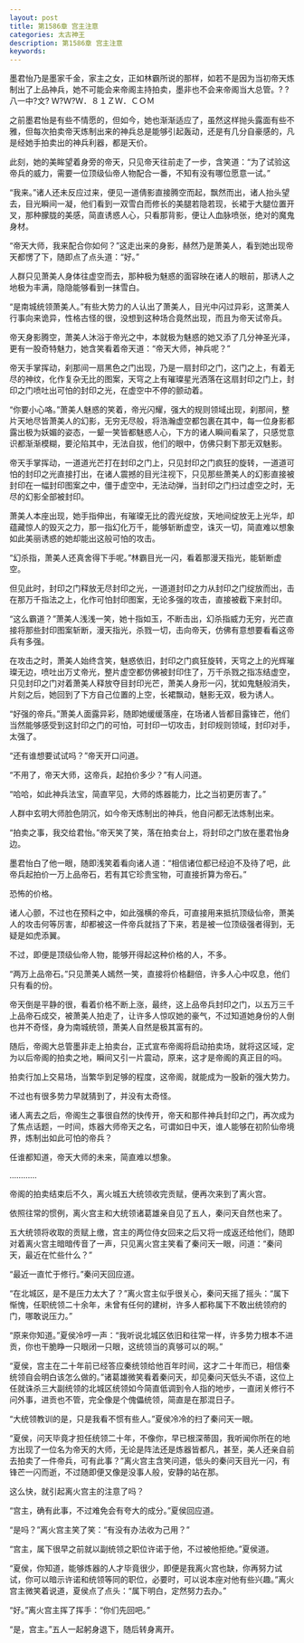 ```yaml
---
layout: post
title: 第1586章 宫主注意
categories: 太古神王
description: 第1586章 宫主注意
keywords:
---
```


墨君怡乃是墨家千金，家主之女，正如林霸所说的那样，如若不是因为当初帝天炼制出了上品神兵，她不可能会来帝阁主持拍卖，墨非也不会来帝阁当大总管。? ? 八一中?文? Ｗ?Ｗ?Ｗ．８１ＺＷ．ＣＯＭ

之前墨君怡是有些不情愿的，但如今，她也渐渐适应了，虽然这样抛头露面有些不雅，但每次拍卖帝天炼制出来的神兵总是能够引起轰动，还是有几分自豪感的，凡是经她手拍卖出的神兵利器，都是天价。

此刻，她的美眸望着身旁的帝天，只见帝天往前走了一步，含笑道：“为了试验这帝兵的威力，需要一位顶级仙帝人物配合一番，不知有没有哪位愿意一试。”

“我来。”诸人还未反应过来，便见一道倩影直接腾空而起，飘然而出，诸人抬头望去，目光瞬间一凝，他们看到一双雪白而修长的美腿若隐若现，长裙于大腿位置开叉，那种朦胧的美感，简直诱惑人心，只看那背影，便让人血脉喷张，绝对的魔鬼身材。

“帝天大师，我来配合你如何？”这走出来的身影，赫然乃是萧美人，看到她出现帝天都愣了下，随即点了点头道：“好。”

人群只见萧美人身体往虚空而去，那种极为魅惑的面容映在诸人的眼前，那诱人之地极为丰满，隐隐能够看到一抹雪白。

“是南城统领萧美人。”有些大势力的人认出了萧美人，目光中闪过异彩，这萧美人行事向来诡异，性格古怪的很，没想到这种场合竟然出现，而且为帝天试帝兵。

帝天身影腾空，萧美人沐浴于帝光之中，本就极为魅惑的她又添了几分神圣光泽，更有一股奇特魅力，她含笑看着帝天道：“帝天大师，神兵呢？”

帝天手掌挥动，刹那间一扇黑色之门出现，乃是一扇封印之门，这门之上，有着无尽的神纹，化作复杂无比的图案，天穹之上有璀璨星光洒落在这扇封印之门上，封印之门喷吐出可怕的封印之光，在虚空中不停的颤动着。

“你要小心咯。”萧美人魅惑的笑着，帝光闪耀，强大的规则领域出现，刹那间，整片天地尽皆萧美人的幻影，无穷无尽般，将浩瀚虚空都包裹在其中，每一位身影都露出极为妖媚的姿态，一颦一笑皆都魅惑人心，下方的诸人瞬间看呆了，只感觉意识都渐渐模糊，要沦陷其中，无法自拔，他们的眼中，仿佛只剩下那无双魅影。

帝天手掌挥动，一道道光芒打在封印之门上，只见封印之门疯狂的旋转，一道道可怕的封印之光直接打出，在诸人震撼的目光注视下，只见那些萧美人的幻影直接被封印在一幅封印图案之中，僵于虚空中，无法动弹，当封印之门扫过虚空之时，无尽的幻影全部被封印。

萧美人本座出现，她手指伸出，有璀璨无比的霞光绽放，天地间绽放无上光华，却蕴藏惊人的毁灭之力，那一指幻化万千，能够斩断虚空，诛灭一切，简直难以想象如此美丽诱惑的她却能出这般可怕的攻击。

“幻杀指，萧美人还真舍得下手呢。”林霸目光一闪，看着那漫天指光，能斩断虚空。

但见此时，封印之门释放无尽封印之光，一道道封印之力从封印之门绽放而出，击在那万千指法之上，化作可怕封印图案，无论多强的攻击，直接被截下来封印。

“这么霸道？”萧美人浅浅一笑，她十指如玉，不断击出，幻杀指威力无穷，光芒直接将那些封印图案斩断，漫天指光，杀戮一切，击向帝天，仿佛有意想要看看这帝兵有多强。

在攻击之时，萧美人始终含笑，魅惑依旧，封印之门疯狂旋转，天穹之上的光辉璀璨无边，喷吐出万丈帝光，整片虚空都仿佛被封印住了，万千杀戮之指冻结虚空，只见封印之门对着萧美人释放夺目封印光芒，萧美人身形一闪，犹如鬼魅般消失，片刻之后，她回到了下方自己位置的上空，长裙飘动，魅影无双，极为诱人。

“好强的帝兵。”萧美人面露异彩，随即她缓缓落座，在场诸人皆都目露锋芒，他们当然能够感受到这封印之门的可怕，可封印一切攻击，封印规则领域，封印对手，太强了。

“还有谁想要试试吗？”帝天开口问道。

“不用了，帝天大师，这帝兵，起拍价多少？”有人问道。

“哈哈，如此神兵法宝，简直罕见，大师的炼器能力，比之当初更厉害了。”

人群中玄明大师脸色阴沉，如今帝天炼制出的神兵，他自问都无法炼制出来。

“拍卖之事，我交给君怡。”帝天笑了笑，落在拍卖台上，将封印之门放在墨君怡身边。

墨君怡白了他一眼，随即浅笑着看向诸人道：“相信诸位都已经迫不及待了吧，此帝兵起拍价一万上品帝石，若有其它珍贵宝物，可直接折算为帝石。”

恐怖的价格。

诸人心颤，不过也在预料之中，如此强横的帝兵，可直接用来抵抗顶级仙帝，萧美人的攻击何等厉害，却都被这一件帝兵就挡了下来，若是被一位顶级强者得到，无疑是如虎添翼。

不过，即便是顶级仙帝人物，能够开得起这种价格的人，不多。

“两万上品帝石。”只见萧美人嫣然一笑，直接将价格翻倍，许多人心中叹息，他们只有看的份。

帝天倒是平静的很，看着价格不断上涨，最终，这上品帝兵封印之门，以五万三千上品帝石成交，被萧美人拍走了，让许多人惊叹她的豪气，不过知道她身份的人倒也并不奇怪，身为南城统领，萧美人自然是极其富有的。

随后，帝阁大总管墨非走上拍卖台，正式宣布帝阁将启动拍卖场，就将这区域，定为以后帝阁的拍卖之地，瞬间又引一片震动，原来，这才是帝阁的真正目的吗。

拍卖行加上交易场，当繁华到足够的程度，这帝阁，就能成为一股新的强大势力。

不过也有很多势力早就猜到了，并没有太奇怪。

诸人离去之后，帝阁生之事很自然的快传开，帝天和那件神兵封印之门，再次成为了焦点话题，一时间，炼器大师帝天之名，可谓如日中天，谁人能够在初阶仙帝境界，炼制出如此可怕的帝兵？

任谁都知道，帝天大师的未来，简直难以想象。

…………

帝阁的拍卖结束后不久，离火城五大统领收完贡赋，便再次来到了离火宫。

依照往常的惯例，离火宫主和大统领诸葛雄亲自见了五人，秦问天自然也来了。

五大统领将收取的贡赋上缴，宫主的两位侍女回来之后又将一成返还给他们，随即对着离火宫主暗暗传音了一声，只见离火宫主笑看了秦问天一眼，问道：“秦问天，最近在忙些什么？”

“最近一直忙于修行。”秦问天回应道。

“在北城区，是不是压力太大了？”离火宫主似乎很关心，秦问天摇了摇头：“属下惭愧，任职统领二十余年，未曾有任何的建树，许多人都称属下不敢出统领府的门，哪敢说压力。”

“原来你知道。”夏侯冷哼一声：“我听说北城区依旧和往常一样，许多势力根本不进贡，你也干脆睁一只眼闭一只眼，这统领当的真够可以的啊。”

“夏侯，宫主在二十年前已经答应秦统领给他百年时间，这才二十年而已，相信秦统领自会明白该怎么做的。”诸葛雄微笑看着秦问天，却见秦问天低头不语，这位上任就诛杀三大副统领的北城区统领如今简直低调到令人指的地步，一直闭关修行不问外事，进贡也不管，完全像是个傀儡统领，简直是在那混日子。

“大统领教训的是，只是我看不惯有些人。”夏侯冷冷的扫了秦问天一眼。

“夏侯，问天毕竟才担任统领二十年，不像你，早已根深蒂固，我听闻你所在的地方出现了一位名为帝天的大师，无论是阵法还是炼器皆都凡，甚至，美人还亲自前去拍卖了一件帝兵，可有此事？”离火宫主含笑问道，低头的秦问天目光一闪，有锋芒一闪而逝，不过随即便又像是没事人般，安静的站在那。

这么快，就引起离火宫主的注意了吗？

“宫主，确有此事，不过难免会有夸大的成分。”夏侯回应道。

“是吗？”离火宫主笑了笑：“有没有办法收为己用？”

“宫主，属下很早之前就以副统领之职位许诺于他，不过被他拒绝。”夏侯道。

“夏侯，你知道，能够炼器的人才毕竟很少，即便是我离火宫也缺，你再努力试试，你可以暗示许诺和统领等同的职位，必要时，可以说本座对他有些兴趣。”离火宫主微笑着说道，夏侯点了点头：“属下明白，定然努力去办。”

“好。”离火宫主挥了挥手：“你们先回吧。”

“是，宫主。”五人一起躬身退下，随后转身离开。
